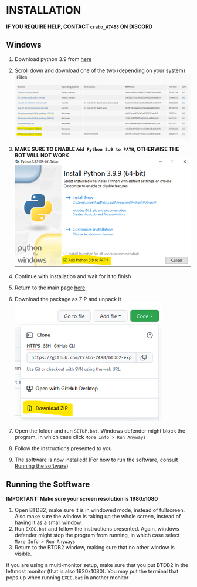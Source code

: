 INSTALLATION
============

**IF YOU REQUIRE HELP, CONTACT `crabo_#7498` ON DISCORD**

## Windows

1. Download python 3.9 from [here](https://www.python.org/downloads/release/python-399/)
2. Scroll down and download one of the two (depending on your system)
![alt](images/img0002.png)<br>

3. **MAKE SURE TO ENABLE `Add Python 3.9 to PATH`, OTHERWISE THE BOT WILL NOT WORK**
![alt](images/img0001.png)<br>

4. Continue with installation and wait for it to finish
5. Return to the main page [here](https://github.com/Crabo-7498/btdb2-exp-grinder)
6. Download the package as ZIP and unpack it
![alt](images/img0003.png)<br>

7. Open the folder and run `SETUP.bat`. Windows defender might block the program, in which case click `More Info > Run Anyways`
8. Follow the instructions presented to you
9. The software is now installed! (For how to run the software, consult [Running the software](#running-the-software))<br>

## Running the Sotftware

**IMPORTANT: Make sure your screen resolution is 1980x1080**

1. Open BTDB2, make sure it is in windowed mode, instead of fullscreen. Also make sure the window is taking up the whole screen, instead of having it as a small window.
2. Run `EXEC.bat` and follow the instructions presented. Again, windows defender might stop the program from running, in which case select `More Info > Run Anyways`
3. Return to the BTDB2 window, making sure that no other window is visible.

If you are using a multi-monitor setup, make sure that you put BTDB2 in the leftmost monitor (that is also 1920x1080). You may put the terminal that pops up when running `EXEC.bat` in another monitor